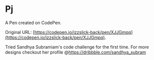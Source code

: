 # Pj

A Pen created on CodePen.

Original URL: [https://codepen.io/izzslick-back/pen/XJJGmpq](https://codepen.io/izzslick-back/pen/XJJGmpq).

Tried Sandhya Subramiam's code challenge for the first time. 
For more designs checkout her profile @https://dribbble.com/sandhya_subram